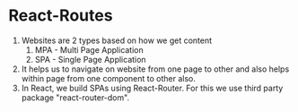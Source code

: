 # React-Routes

1. Websites are 2 types based on how we get content
    1. MPA - Multi Page Application
    2. SPA - Single Page Application
2. It helps us to navigate on website from one page to other and also helps within page from one component to other also.
3. In React, we build SPAs using React-Router. For this we use third party package "react-router-dom".
